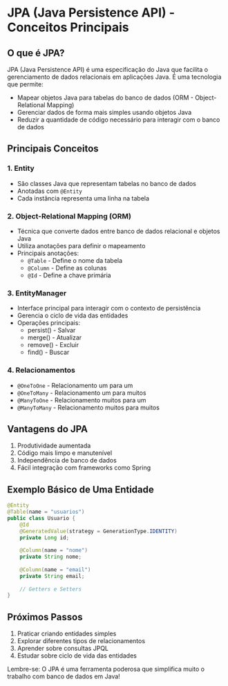 # JPA (Java Persistence API) - Conceitos Principais

## O que é JPA?
JPA (Java Persistence API) é uma especificação do Java que facilita o gerenciamento de dados relacionais em aplicações Java. É uma tecnologia que permite:
- Mapear objetos Java para tabelas do banco de dados (ORM - Object-Relational Mapping)
- Gerenciar dados de forma mais simples usando objetos Java
- Reduzir a quantidade de código necessário para interagir com o banco de dados

## Principais Conceitos

### 1. Entity
- São classes Java que representam tabelas no banco de dados
- Anotadas com `@Entity`
- Cada instância representa uma linha na tabela

### 2. Object-Relational Mapping (ORM)
- Técnica que converte dados entre banco de dados relacional e objetos Java
- Utiliza anotações para definir o mapeamento
- Principais anotações:
  - `@Table` - Define o nome da tabela
  - `@Column` - Define as colunas
  - `@Id` - Define a chave primária

### 3. EntityManager
- Interface principal para interagir com o contexto de persistência
- Gerencia o ciclo de vida das entidades
- Operações principais:
  - persist() - Salvar
  - merge() - Atualizar
  - remove() - Excluir
  - find() - Buscar

### 4. Relacionamentos
- `@OneToOne` - Relacionamento um para um
- `@OneToMany` - Relacionamento um para muitos
- `@ManyToOne` - Relacionamento muitos para um
- `@ManyToMany` - Relacionamento muitos para muitos

## Vantagens do JPA
1. Produtividade aumentada
2. Código mais limpo e manutenível
3. Independência de banco de dados
4. Fácil integração com frameworks como Spring

## Exemplo Básico de Uma Entidade
```java
@Entity
@Table(name = "usuarios")
public class Usuario {
    @Id
    @GeneratedValue(strategy = GenerationType.IDENTITY)
    private Long id;
    
    @Column(name = "nome")
    private String nome;
    
    @Column(name = "email")
    private String email;
    
    // Getters e Setters
}
```

## Próximos Passos
1. Praticar criando entidades simples
2. Explorar diferentes tipos de relacionamentos
3. Aprender sobre consultas JPQL
4. Estudar sobre ciclo de vida das entidades

Lembre-se: O JPA é uma ferramenta poderosa que simplifica muito o trabalho com banco de dados em Java!